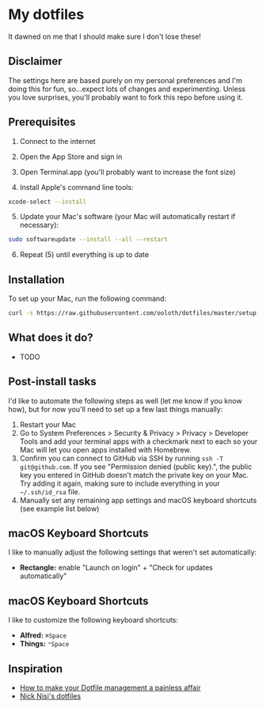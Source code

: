 # My dotfiles

It dawned on me that I should make sure I don't lose these!

## Disclaimer

The settings here are based purely on my personal preferences and I'm doing this for fun, so...expect lots of changes and experimenting. Unless you love surprises, you'll probably want to fork this repo before using it.

## Prerequisites

1. Connect to the internet

2. Open the App Store and sign in

3. Open Terminal.app (you'll probably want to increase the font size)

4. Install Apple's command line tools:

```sh
xcode-select --install
```

5. Update your Mac's software (your Mac will automatically restart if necessary):

```sh
sudo softwareupdate --install --all --restart
```

6. Repeat (5) until everything is up to date

## Installation

To set up your Mac, run the following command:

```sh
curl -s https://raw.githubusercontent.com/ooloth/dotfiles/master/setup.sh | zsh
```

## What does it do?

- TODO

## Post-install tasks

I'd like to automate the following steps as well (let me know if you know how), but for now you'll need to set up a few last things manually:

1. Restart your Mac
2. Go to System Preferences > Security & Privacy > Privacy > Developer Tools and add your terminal apps with a checkmark next to each so your Mac will let you open apps installed with Homebrew.
3. Confirm you can connect to GitHub via SSH by running `ssh -T git@github.com`. If you see "Permission denied (public key).", the public key you entered in GitHub doesn't match the private key on your Mac. Try adding it again, making sure to include everything in your `~/.ssh/id_rsa` file.
4. Manually set any remaining app settings and macOS keyboard shortcuts (see example list below)

## macOS Keyboard Shortcuts

I like to manually adjust the following settings that weren't set automatically:

- **Rectangle:** enable "Launch on login" + "Check for updates automatically"

## macOS Keyboard Shortcuts

I like to customize the following keyboard shortcuts:

- **Alfred:** `⌘Space`
- **Things:** `⌃Space`

## Inspiration

- [How to make your Dotfile management a painless affair](https://www.freecodecamp.org/news/dive-into-dotfiles-part-2-6321b4a73608/)
- [Nick Nisi's dotfiles](https://github.com/nicknisi/dotfiles)
